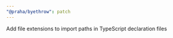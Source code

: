 ```yaml
---
"@praha/byethrow": patch
---
```


Add file extensions to import paths in TypeScript declaration files
